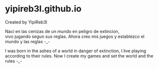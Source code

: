 # yipireb3l.github.io

Created by YipiReb3l

Nací en las cenizas de un mundo en peligro de extincion,  
vivo jugando segun sus reglas. Ahora creo mis juegos y establezco 
el mundo y las reglas -_-

I was born in the ashes of a world in danger of extinction,
I live playing according to their rules. Now I create my games and set
the world and the rules -_-
